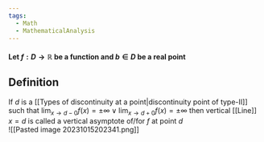 ```yaml
---
tags:
  - Math
  - MathematicalAnalysis
---
```

#### Let $f: D\to\mathbb R$ be a function and $b\in D$ be a real point
## Definition
If $d$ is a [[Types of discontinuity at a point|discontinuity point of type-II]] such that $\displaystyle \lim_{x\to d-0}f(x)=\pm\infty\lor\lim_{x\to d+0}f(x)=\pm\infty$ then vertical [[Line]] $x=d$ is called a vertical asymptote of/for $f$ at point $d$  
![[Pasted image 20231015202341.png]]